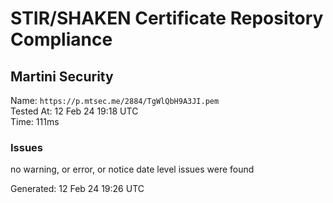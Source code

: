 # STIR/SHAKEN Certificate Repository Compliance

## Martini Security

Name: `https://p.mtsec.me/2884/TgWlQbH9A3JI.pem`\
Tested At: 12 Feb 24 19:18 UTC\
Time: 111ms

### Issues

no warning, or error, or notice date level issues were found

Generated: 12 Feb 24 19:26 UTC